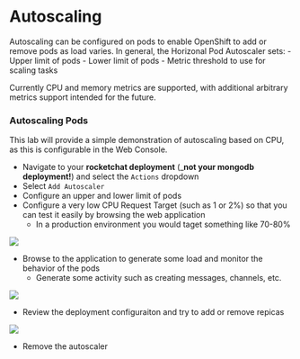# Autoscaling
Autoscaling can be configured on pods to enable OpenShift to add or remove pods as load varies. In general, 
the Horizonal Pod Autoscaler sets: 
    - Upper limit of pods
    - Lower limit of pods
    - Metric threshold to use for scaling tasks

Currently CPU and memory metrics are supported, with additional arbitrary metrics support intended for the future. 

### Autoscaling Pods
This lab will provide a simple demonstration of autoscaling based on CPU, as this is configurable in the 
Web Console. 

- Navigate to your __rocketchat deployment__ (___not your mongodb deployment!__) and select the `Actions` dropdown 
- Select `Add Autoscaler`
- Configure an upper and lower limit of pods
- Configure a very low CPU Request Target (such as 1 or 2%) so that you can test it easily by browsing the web application
    - In a production environment you would taget something like 70-80%

![](../assets/05_autoscaling.png)

- Browse to the application to generate some load and monitor the behavior of the pods
    - Generate some activity such as creating messages, channels, etc. 

![](../assets/05_autoscaling-02.png)

- Review the deployment configuraiton and try to add or remove repicas

![](../assets/05_autoscaling-03.png)

- Remove the autoscaler


